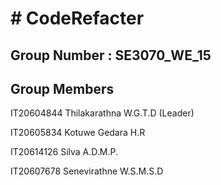 <h1># CodeRefacter</h1>
<h2>Group Number : SE3070_WE_15 </h2>
<h2>Group Members</h2>
<p> IT20604844 Thilakarathna W.G.T.D (Leader) </p>
<p> IT20605834 Kotuwe Gedara H.R </p>
<p> IT20614126 Silva A.D.M.P. </p>
<p> IT20607678 Senevirathne W.S.M.S.D </p>
